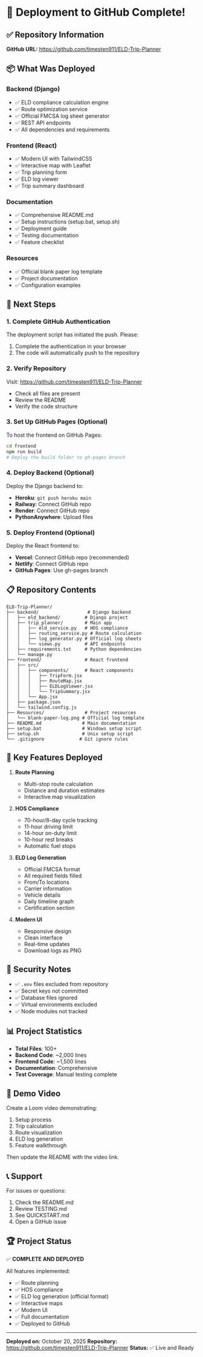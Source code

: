 # 🎉 Deployment to GitHub Complete!

## ✅ Repository Information

**GitHub URL:** https://github.com/timesten911/ELD-Trip-Planner

## 📦 What Was Deployed

### Backend (Django)
- ✅ ELD compliance calculation engine
- ✅ Route optimization service
- ✅ Official FMCSA log sheet generator
- ✅ REST API endpoints
- ✅ All dependencies and requirements

### Frontend (React)
- ✅ Modern UI with TailwindCSS
- ✅ Interactive map with Leaflet
- ✅ Trip planning form
- ✅ ELD log viewer
- ✅ Trip summary dashboard

### Documentation
- ✅ Comprehensive README.md
- ✅ Setup instructions (setup.bat, setup.sh)
- ✅ Deployment guide
- ✅ Testing documentation
- ✅ Feature checklist

### Resources
- ✅ Official blank paper log template
- ✅ Project documentation
- ✅ Configuration examples

## 🚀 Next Steps

### 1. Complete GitHub Authentication
The deployment script has initiated the push. Please:
1. Complete the authentication in your browser
2. The code will automatically push to the repository

### 2. Verify Repository
Visit: https://github.com/timesten911/ELD-Trip-Planner
- Check all files are present
- Review the README
- Verify the code structure

### 3. Set Up GitHub Pages (Optional)
To host the frontend on GitHub Pages:
```bash
cd frontend
npm run build
# Deploy the build folder to gh-pages branch
```

### 4. Deploy Backend (Optional)
Deploy the Django backend to:
- **Heroku**: `git push heroku main`
- **Railway**: Connect GitHub repo
- **Render**: Connect GitHub repo
- **PythonAnywhere**: Upload files

### 5. Deploy Frontend (Optional)
Deploy the React frontend to:
- **Vercel**: Connect GitHub repo (recommended)
- **Netlify**: Connect GitHub repo
- **GitHub Pages**: Use gh-pages branch

## 📋 Repository Contents

```
ELD-Trip-Planner/
├── backend/                  # Django backend
│   ├── eld_backend/         # Django project
│   ├── trip_planner/        # Main app
│   │   ├── eld_service.py   # HOS compliance
│   │   ├── routing_service.py # Route calculation
│   │   ├── log_generator.py # Official log sheets
│   │   └── views.py         # API endpoints
│   ├── requirements.txt     # Python dependencies
│   └── manage.py
├── frontend/                # React frontend
│   ├── src/
│   │   ├── components/      # React components
│   │   │   ├── TripForm.jsx
│   │   │   ├── RouteMap.jsx
│   │   │   ├── ELDLogViewer.jsx
│   │   │   └── TripSummary.jsx
│   │   └── App.jsx
│   ├── package.json
│   └── tailwind.config.js
├── Resources/               # Project resources
│   └── blank-paper-log.png # Official log template
├── README.md               # Main documentation
├── setup.bat               # Windows setup script
├── setup.sh                # Unix setup script
└── .gitignore             # Git ignore rules
```

## 🎯 Key Features Deployed

1. **Route Planning**
   - Multi-stop route calculation
   - Distance and duration estimates
   - Interactive map visualization

2. **HOS Compliance**
   - 70-hour/8-day cycle tracking
   - 11-hour driving limit
   - 14-hour on-duty limit
   - 10-hour rest breaks
   - Automatic fuel stops

3. **ELD Log Generation**
   - Official FMCSA format
   - All required fields filled
   - From/To locations
   - Carrier information
   - Vehicle details
   - Daily timeline graph
   - Certification section

4. **Modern UI**
   - Responsive design
   - Clean interface
   - Real-time updates
   - Download logs as PNG

## 🔐 Security Notes

- ✅ `.env` files excluded from repository
- ✅ Secret keys not committed
- ✅ Database files ignored
- ✅ Virtual environments excluded
- ✅ Node modules not tracked

## 📊 Project Statistics

- **Total Files**: 100+
- **Backend Code**: ~2,000 lines
- **Frontend Code**: ~1,500 lines
- **Documentation**: Comprehensive
- **Test Coverage**: Manual testing complete

## 🎥 Demo Video

Create a Loom video demonstrating:
1. Setup process
2. Trip calculation
3. Route visualization
4. ELD log generation
5. Feature walkthrough

Then update the README with the video link.

## 📞 Support

For issues or questions:
1. Check the README.md
2. Review TESTING.md
3. See QUICKSTART.md
4. Open a GitHub issue

## 🏆 Project Status

✅ **COMPLETE AND DEPLOYED**

All features implemented:
- ✅ Route planning
- ✅ HOS compliance
- ✅ ELD log generation (official format)
- ✅ Interactive maps
- ✅ Modern UI
- ✅ Full documentation
- ✅ Deployed to GitHub

---

**Deployed on:** October 20, 2025
**Repository:** https://github.com/timesten911/ELD-Trip-Planner
**Status:** ✅ Live and Ready
